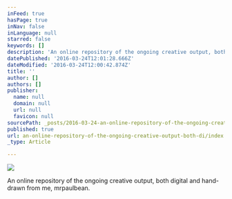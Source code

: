 ```yaml
---
inFeed: true
hasPage: true
inNav: false
inLanguage: null
starred: false
keywords: []
description: 'An online repository of the ongoing creative output, both digital and hand-drawn from me, mrpaulbean.'
datePublished: '2016-03-24T12:01:28.666Z'
dateModified: '2016-03-24T12:00:42.874Z'
title: ''
author: []
authors: []
publisher:
  name: null
  domain: null
  url: null
  favicon: null
sourcePath: _posts/2016-03-24-an-online-repository-of-the-ongoing-creative-output-both-di.md
published: true
url: an-online-repository-of-the-ongoing-creative-output-both-di/index.html
_type: Article

---
```

![](https://the-grid-user-content.s3-us-west-2.amazonaws.com/4c4fc4bc-9daa-41ef-a9a1-a6e1e638cfa5.jpg)

An online repository of the ongoing creative output, both digital and hand-drawn from me, mrpaulbean.